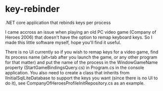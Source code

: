 # key-rebinder
.NET core application that rebinds keys per process

I came accross an issue when playing an old PC video game (Company of Heroes 2006) that doesn't have the option to remap keyboard keys. So I made this little software myself, hope you'll find it useful.

There is no UI currently so if you wish to remap keys for a video game, find its process name (alt+tab after you launch the game, or any other program for that matter) and put the name of the process in the WindowGameName property (StartGameBindingsQuery.cs) in Program.cs in the console application. You also need to create a class that inherits from IInitialSqlLiteDatabase to support the keys you want (since there is no UI to do it), see CompanyOfHeroesProfileInitRepository.cs as an example.
